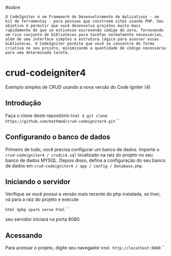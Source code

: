 #sobre

    O CodeIgniter é um Framework de Desenvolvimento de Aplicativos - um kit de ferramentas - para pessoas que constroem sites usando PHP. Seu objetivo é permitir que você desenvolva projetos muito mais rapidamente do que se estivesse escrevendo código do zero, fornecendo um rico conjunto de bibliotecas para tarefas normalmente necessárias, além de uma interface simples e estrutura lógica para acessar essas bibliotecas. O CodeIgniter permite que você se concentre de forma criativa no seu projeto, minimizando a quantidade de código necessária para uma determinada tarefa.



# crud-codeigniter4
Exemplo simples de CRUD usando a nova versão do Code Igniter (4)

## Introdução

Faça o clone deste repositório
`` html
$ git clone https://github.com/mathmed/crud-codeigniter4.git
`` ``

## Configurando o banco de dados

Primeiro de tudo, você precisa configurar um banco de dados. Importe o `crud-codeigniter4 / crudci4.sql` localizado na raiz do projeto no seu banco de dados MYSQL.
Depois disso, defina a configuração do seu banco de dados em `crud-codeigniter4 / app / config / Database.php`.

## Iniciando o servidor

Verifique se você possui a versão mais recente do php instalada, se tiver, vá para a raiz do projeto e execute

`` html
$php spark serve html
`` ``

seu servidor iniciará na porta 8080.

## Acessando

Para acessar o projeto, digite seu navegador
`` html
http://localhost:8080
`` ``

